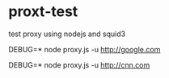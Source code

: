 # proxt-test
test proxy using nodejs and squid3

DEBUG=* node proxy.js -u http://google.com

DEBUG=* node proxy.js -u http://cnn.com

